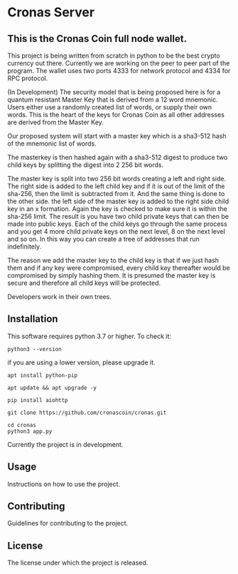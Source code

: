 # Cronas Server

## This is the Cronas Coin full node wallet.

This project is being written from scratch in python to be the best crypto currency out there. Currently we are working on the peer to peer part of the program. The wallet uses two ports 4333 for network protocol and 4334 for RPC protocol.

(In Development) The security model that is being proposed here is for a quantum resistant Master Key that is derived from a 12 word mnemonic. Users either use a randomly created list of words, or supply their own words. This is the heart of the keys for Cronas Coin as all other addresses are derived from the Master Key.

Our proposed system will start with a master key which is a sha3-512 hash of the mnemonic list of words.

The masterkey is then hashed again with a sha3-512 digest to produce two child keys by splitting the digest into 2 256 bit words.

The master key is split into two 256 bit words creating a left and right side. The right side is added to the left child key and if it is out of the limit of the sha-256, then the limit is subtracted from it. And the same thing is done to the other side. the left side of the master key is added to the right side child key in an x formation. Again the key is checked to make sure it is within the sha-256 limit. The result is you have two child private keys that can then be made into public keys.
Each of the child keys go through the same process and you get 4 more child private keys on the next level, 8 on the next level and so on. In this way you can create a tree of addresses that run indefinitely.

The reason we add the master key to the child key is that if we just hash them and if any key were compromised, every child key thereafter would be compromised by simply hashing them. It is presumed the master key is secure and therefore all child keys will be protected.

Developers work in their own trees.

## Installation
This software requires python 3.7 or higher. To check it:
```
python3 --version
```
if you are using a lower version, please upgrade it.
```
apt install python-pip
```
```
apt update && apt upgrade -y
```
```
pip install aiohttp
```
```
git clone https://github.com/cronascoin/cronas.git
```
```
cd cronas
python3 app.py
```

Currently the project is in development.

## Usage

Instructions on how to use the project.

## Contributing

Guidelines for contributing to the project.

## License

The license under which the project is released.

